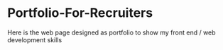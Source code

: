 # Portfolio-For-Recruiters
Here is the web page designed as portfolio to show my front end / web development skills
